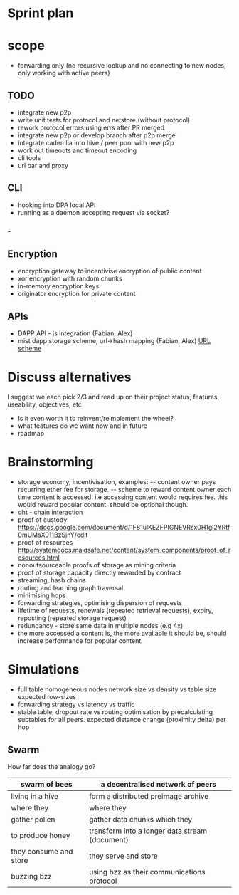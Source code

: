# Sprint plan

# scope
- forwarding only (no recursive lookup and no connecting to new nodes, only working with active peers)

## TODO

- integrate new p2p
- write unit tests for protocol and netstore (without protocol)
- rework protocol errors using errs after PR merged
- integrate new p2p or develop branch after p2p merge
- integrate cademlia into hive / peer pool with new p2p
- work out timeouts and timeout encoding
- cli tools
- url bar and proxy

## CLI 
- hooking into DPA local API
- running as a daemon accepting request via socket?

### - 
## Encryption
- encryption gateway to incentivise encryption of public content
- xor encryption with random chunks
- in-memory encryption keys
- originator encryption for private content 


## APIs
- DAPP API - js integration (Fabian, Alex)
- mist dapp storage scheme, url->hash mapping (Fabian, Alex) [URL scheme](URL-Scheme)

# Discuss alternatives 

I suggest we each pick 2/3 and read up on their project status, features, useability, objectives, etc 
- Is it even worth it to reinvent/reimplement the wheel?
- what features do we want now and in future
- roadmap 

# Brainstorming

- storage economy, incentivisation, examples:
-- content owner pays recurring ether fee for storage.
-- scheme to reward content owner each time content is accessed. i.e accessing content would requires fee. this would reward popular content. should be optional though.
- dht  - chain interaction
- proof of custody https://docs.google.com/document/d/1F81ulKEZFPIGNEVRsx0H1gl2YRtf0mUMsX011BzSjnY/edit
- proof of resources http://systemdocs.maidsafe.net/content/system_components/proof_of_resources.html
- nonoutsourceable proofs of storage as mining criteria 
- proof of storage capacity directly rewarded by contract
- streaming, hash chains 
- routing and learning graph traversal
- minimising hops
- forwarding strategies, optimising dispersion of requests 
- lifetime of requests, renewals (repeated retrieval requests), expiry, reposting (repeated storage request)
- redundancy - store same data in multiple nodes (e.g 4x)
- the more accessed a content is, the more available it should be, should increase performance for popular content.

# Simulations

- full table homogeneous nodes network size vs density vs table size expected row-sizes 
- forwarding strategy vs latency vs traffic
- stable table, dropout rate vs routing optimisation by precalculating subtables for all peers. expected distance change (proximity delta) per hop


## Swarm

How far does the analogy go?
    
swarm of bees | a decentralised network of peers
-------|------------
living in a hive | form a distributed preimage archive
where they | where they
gather pollen | gather data chunks which they 
to produce honey | transform into a longer data stream (document)
they consume and store |  they serve and store  
buzzing bzz | using bzz as their communications protocol

